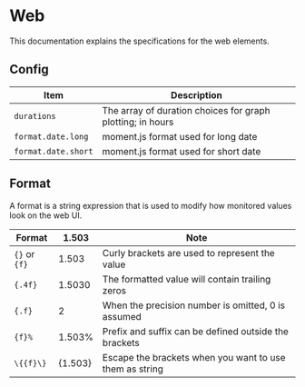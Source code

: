 # Web

This documentation explains the specifications for the web elements.

## Config

|Item|Description|
|-|-|
|`durations`|The array of duration choices for graph plotting; in hours|
|`format.date.long`|moment.js format used for long date|
|`format.date.short`|moment.js format used for short date|

## Format

A format is a string expression that is used to modify how monitored values look on the web UI.

|Format|1.503|Note|
|-|-|-|
|`{}` or `{f}`|1.503|Curly brackets are used to represent the value|
|`{.4f}`|1.5030|The formatted value will contain trailing zeros|
|`{.f}`|2|When the precision number is omitted, 0 is assumed|
|`{f}%`|1.503%|Prefix and suffix can be defined outside the brackets|
|`\{{f}\}`|{1.503}|Escape the brackets when you want to use them as string|